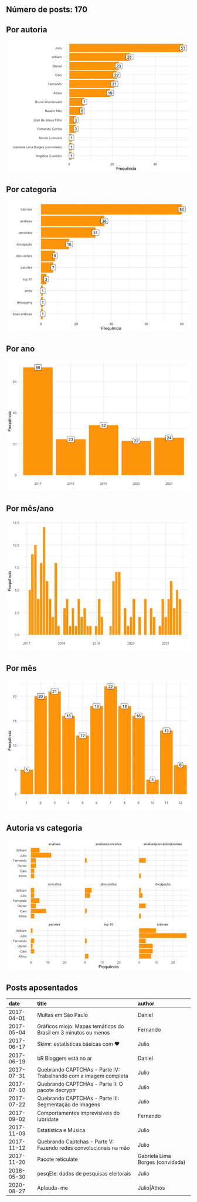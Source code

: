 
<!-- README.md is generated from README.Rmd. Please edit that file -->

## Número de posts: 170

## Por autoria

![](README_files/figure-gfm/unnamed-chunk-4-1.png)<!-- -->

## Por categoria

![](README_files/figure-gfm/unnamed-chunk-5-1.png)<!-- -->

## Por ano

![](README_files/figure-gfm/unnamed-chunk-6-1.png)<!-- -->

## Por mês/ano

![](README_files/figure-gfm/unnamed-chunk-7-1.png)<!-- -->

## Por mês

![](README_files/figure-gfm/unnamed-chunk-8-1.png)<!-- -->

## Autoria vs categoria

![](README_files/figure-gfm/unnamed-chunk-9-1.png)<!-- -->

## Posts aposentados

| date       | title                                                             | author                           |
|:-----------|:------------------------------------------------------------------|:---------------------------------|
| 2017-04-01 | Multas em São Paulo                                               | Daniel                           |
| 2017-05-04 | Gráficos miojo: Mapas temáticos do Brasil em 3 minutos ou menos   | Fernando                         |
| 2017-06-17 | Skimr: estatísticas básicas com ❤️                                | Julio                            |
| 2017-06-19 | bR Bloggers está no ar                                            | Daniel                           |
| 2017-07-31 | Quebrando CAPTCHAs - Parte IV: Trabalhando com a imagem completa  | Julio                            |
| 2017-07-10 | Quebrando CAPTCHAs - Parte II: O pacote decryptr                  | Julio                            |
| 2017-07-22 | Quebrando CAPTCHAs - Parte III: Segmentação de imagens            | Julio                            |
| 2017-09-02 | Comportamentos imprevisíveis do lubridate                         | Fernando                         |
| 2017-11-03 | Estatística e Música                                              | Julio                            |
| 2017-11-12 | Quebrando Captchas - Parte V: Fazendo redes convolucionais na mão | Julio                            |
| 2017-11-20 | Pacote reticulate                                                 | Gabriela Lima Borges (convidada) |
| 2018-05-30 | pesqEle: dados de pesquisas eleitorais                            | Julio                            |
| 2020-08-27 | Aplauda-me                                                        | Julio\|Athos                     |
